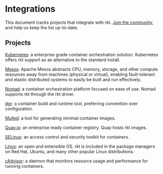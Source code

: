 # Integrations
This document tracks projects that integrate with rkt. [Join the community](https://github.com/rkt/rkt/), and help us keep the list up-to-date.

## Projects 
[Kubernetes](https://github.com/kubernetes-incubator/rktlet/blob/master/docs/getting-started-guide.md): a enterprise grade container orchestration solution. Kubernetes offers rkt support as an alternative to the standard install.

[Mesos](http://mesos.apache.org/blog/mesos-1-0-0-released/): Apache Mesos abstracts CPU, memory, storage, and other compute resources away from machines (physical or virtual), enabling fault-tolerant and elastic distributed systems to easily be built and run effectively.

[Nomad](https://www.nomadproject.io/docs/drivers/rkt.html): a container orchestration platform focused on ease of use. Nomad supports rkt through the rkt driver.

[dgr](https://github.com/blablacar/dgr): a container build and runtime tool, preferring convention over configuration.

[Mulled](https://github.com/BioContainers/mulled): a tool for generating minimal container images.

[Quay.io](https://quay.io/): an enterprise ready container registry. Quay hosts rkt images.

[SELinux](https://coreos.com/rkt/docs/latest/selinux.html): an access control and security toolkit for containers.

[Linux](https://coreos.com/rkt/docs/latest/distributions.html): an open and extensible OS. rkt is included in the package managers on Red Hat, Ubuntu, and many other popular Linux distributions.

[cAdvisor](https://github.com/google/cadvisor): a daemon that monitors resource usage and performance for running containers.
